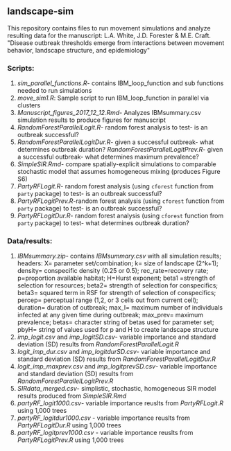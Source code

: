 ## landscape-sim

This repository contains files to run movement simulations and analyze resulting data for the manuscript: L.A. White, J.D. Forester & M.E. Craft. "Disease outbreak thresholds emerge from interactions between movement behavior, landscape structure, and epidemiology"

### Scripts:
1) *sim_parallel_functions.R*- contains IBM_loop_function and sub functions needed to run simulations
2) *move_sim1.R*: Sample script to run IBM_loop_function in parallel via clusters
3) *Manuscript_figures_2017_12_12.Rmd*- Analyzes IBMsummary.csv simulation results to produce figures for manuscript
4) *RandomForestParallelLogit.R*- random forest analysis to test- is an outbreak successful?
5) *RandomForestParallelLogitDur.R*- given a successful outbreak- what determines outbreak duration?
*RandomForestParallelLogitPrev.R*- given a successful outbreak- what determines maximum prevalence?
6) *SimpleSIR.Rmd*- compare spatially-explicit simulations to comparable stochastic model that assumes homogeneous mixing (produces Figure S6)
7) *PartyRFLogit.R*- random forest analysis (using `cforest` function from `party` package) to test- is an outbreak successful?
8) *PartyRFLogitPrev.R*-random forest analysis (using `cforest` function from `party` package) to test- is an outbreak successful?
9) *PartyRFLogitDur.R*- random forest analysis (using `cforest` function from `party` package) to test-  what determines outbreak duration?

### Data/results:
1) *IBMsummary.zip*- contains *IBMsummary.csv* with all simulation results; headers: X= parameter set/combination; k= size of landscape (2^k+1); density= conspecific density (0.25 or 0.5); rec_rate=recovery rate; p=proportion available habitat; H=Hurst exponent; beta1 =strength of selection for resources; beta2= strength of selection for conspecifics; beta3= squared term in RSF for strength of selection of conspecifics; percep= perceptual range (1,2, or 3 cells out from current cell); duration= duration of outbreak; max_I= maximum number of individuals infected at any given time during outbreak; max_prev= maximum prevalence; betas= character string of betas used for parameter set; pbyH= string of values used for p and H to create landscape structure
2) *imp_logit.csv* and *imp_logitSD.csv*- variable importance and standard deviation (SD) results from *RandomForestParallelLogit.R*
3) *logit_imp_dur.csv* and *imp_logitdurSD.csv*- variable importance and standard deviation (SD) results  from *RandomForestParallelLogitDur.R*
4) *logit_imp_maxprev.csv* and *imp_logitprevSD.csv*- variable importance and standard deviation (SD) results from *RandomForestParallelLogitPrev.R*
5) *SIRdata_merged.csv*- simplistic, stochastic, homogeneous SIR model results produced from *SimpleSIR.Rmd*
6) *partyRF_logit1000.csv*- variable importance reuslts from *PartyRFLogit.R* using 1,000 trees
7) *partyRF_logitdur1000.csv* - variable importance reuslts from *PartyRFLogitDur.R* using 1,000 trees
8) *partyRF_logitprev1000.csv* - variable importance reuslts from *PartyRFLogitPrev.R* using 1,000 trees
